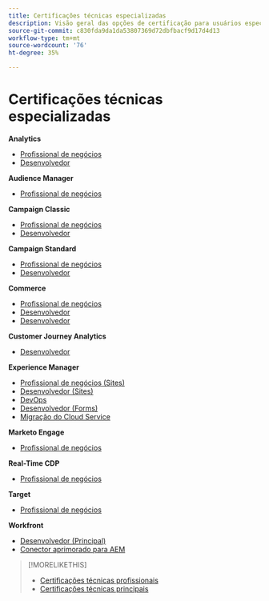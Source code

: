 ```yaml
---
title: Certificações técnicas especializadas
description: Visão geral das opções de certificação para usuários especialistas
source-git-commit: c830fda9da1da53807369d72dbfbacf9d17d4d13
workflow-type: tm+mt
source-wordcount: '76'
ht-degree: 35%

---
```


# Certificações técnicas especializadas

**Analytics**

* [Profissional de negócios](/help/certifications/aa/aa-e-business.md) <!--AD0-E208-->
* [Desenvolvedor](/help/certifications/aa/aa-e-developer.md) <!--AD0-E209-->

**Audience Manager**

* [Profissional de negócios](/help/certifications/aam/aam-e-business.md) <!--AD0-E457-->

**Campaign Classic**

* [Profissional de negócios](/help/certifications/acc/acc-e-business.md) <!--AD0-E327-->
* [Desenvolvedor](/help/certifications/acc/acc-e-developer.md) <!--AD0-E330-->

**Campaign Standard**

* [Profissional de negócios](/help/certifications/acs/acs-e-business.md) <!--AD0-E307-->
* [Desenvolvedor](/help/certifications/acs/acs-e-developer.md) <!--AD0-E306-->

**Commerce**

* [Profissional de negócios](/help/certifications/ac/ac-e-business.md) <!--AD0-E708-->
* [Desenvolvedor](/help/certifications/ac/ac-e-developer.md) <!--AD0-E716-->
* [Desenvolvedor](/help/certifications/ac/ac-e-fedeveloper.md) <!--AD0-E710-->

**Customer Journey Analytics**

* [Desenvolvedor](/help/certifications/acja/acja-e-developer.md) <!--AD0-E604-->

**Experience Manager**

* [Profissional de negócios (Sites)](/help/certifications/aem/aem-sites-e-business.md) <!--AD0-E121-->
* [Desenvolvedor (Sites)](/help/certifications/aem/aem-sites-e-developer.md) <!--AD0-E134-->
* [DevOps](/help/certifications/aem/aem-devops-e-engineer.md) <!--AD0-E124-->
* [Desenvolvedor (Forms)](/help/certifications/aem/aem-forms-e-developer.md) <!--AD0-E125-->
* [Migração do Cloud Service](/help/certifications/aem/aem-cs-e-migration.md) <!--AD0-E136-->

**Marketo Engage**

* [Profissional de negócios](/help/certifications/ame/ame-e-business.md) <!--AD0-E559-->

**Real-Time CDP**

* [Profissional de negócios](/help/certifications/rtcdp/rtcdp-p-business.md) <!--AD0-E602-->

**Target**

* [Profissional de negócios](/help/certifications/at/at-e-business.md) <!--AD0-E406-->

**Workfront**

* [Desenvolvedor (Principal)](/help/certifications/aw/aw-core-e-developer.md) <!--AD0-E904-->
* [Conector aprimorado para AEM](/help/certifications/aw/aw-aem-e-connector.md) <!--AD0-E906-->

>[!MORELIKETHIS]
>
>* [Certificações técnicas profissionais](professional.md)
>* [Certificações técnicas principais](master.md)

